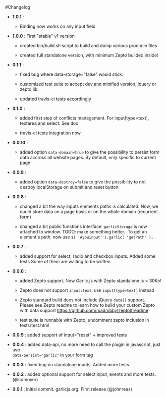 #Changelog

* **1.0.1** :
    - Binding now works on any input field

* **1.0.0** : First "stable" v1 version

    - created bin/build.sh script to build and dump various prod min files

    - created full standalone version, with minimum Zepto builded inside!

* **0.1.1** : 

    - fixed bug where data-storage="false" would stick.

    - customized test suite to accept dev and minified version, jquery or zepto lib.

    - updated travis-ci tests accordingly

* **0.1.0** :

    - added first step of conflicts management. For input[type=text], textarea
      and select. See doc

    - travis-ci tests integration now

* **0.0.10** : 

    - added option `data-domain=true` to give the possibility to persist form
      data accross all website pages. By default, only specific to current page

* **0.0.9** : 
    
    - added option `data-destroy=false` to give the possibility to not destroy
      localStorage on submit and reset button

* **0.0.8** : 

    - changed a bit the way inputs elements paths is calculated. Now, we
      could store data on a page basis or on the whole domain (recurrent form)

    - changed a bit public functions interface:
      `garlicStorage` is now attached to window. TODO: make something better..
      To get an element's path, now use `$( '#youinput' ).garlic( 'getPath' );`

* **0.0.7** : 

    - added support for select, radio and checkbox inputs. Added some tests
      Some of them are waiting to be written

* **0.0.6** : 
    
    - added Zepto support. Now Garlic.js with Zepto standalone is < 30Ko! 
 
    - Zepto does not support `input:text`, use `input[type=text]` instead  

    - Zepto standard build does not include jQuery `data()` support.  
      Please see Zepto readme to learn how to build your custom Zepto  
      with data support https://github.com/madrobby/zepto#readme  

    - test suite is runnable with Zepto, uncomment zepto inclusion in
      tests/test.html

* **0.0.5** : added support of input="reset" + improved tests

* **0.0.4** : added data-api, no more need to call the plugin in javascript, just use  
              `data-persist="garlic"` in your form tag

* **0.0.3** : fixed bug on standalone inputs. Added more tests

* **0.0.2** : added optional support for select input, events and more tests. (@cdmoyer)

* **0.0.1** : initial commit. garlicjs.org. First release (@johnrees)